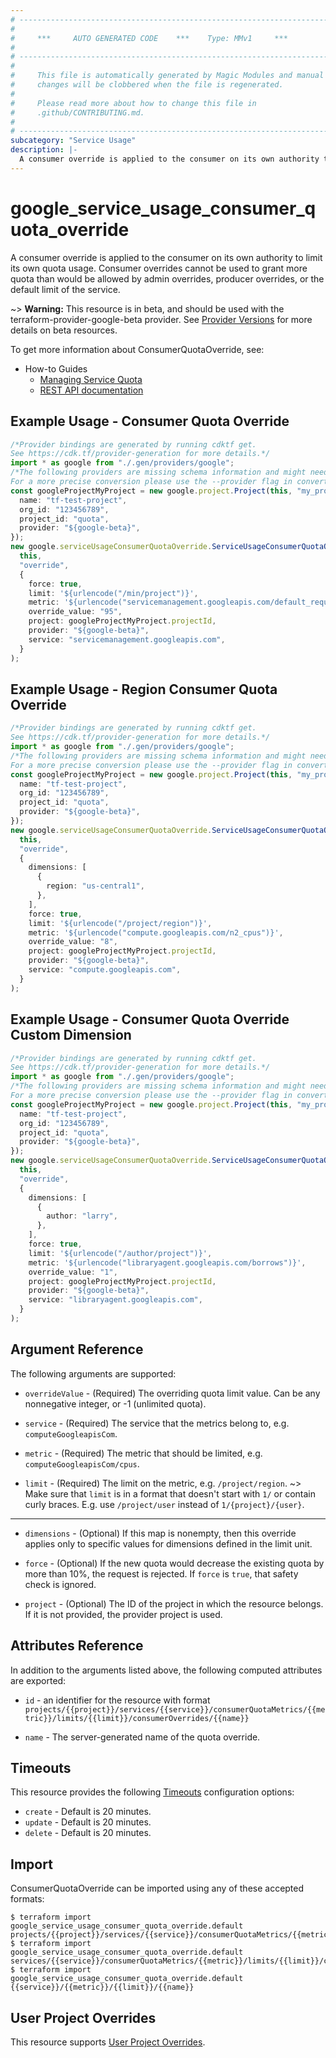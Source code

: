 ```yaml
---
# ----------------------------------------------------------------------------
#
#     ***     AUTO GENERATED CODE    ***    Type: MMv1     ***
#
# ----------------------------------------------------------------------------
#
#     This file is automatically generated by Magic Modules and manual
#     changes will be clobbered when the file is regenerated.
#
#     Please read more about how to change this file in
#     .github/CONTRIBUTING.md.
#
# ----------------------------------------------------------------------------
subcategory: "Service Usage"
description: |-
  A consumer override is applied to the consumer on its own authority to limit its own quota usage.
---
```


# google\_service\_usage\_consumer\_quota\_override

A consumer override is applied to the consumer on its own authority to limit its own quota usage.
Consumer overrides cannot be used to grant more quota than would be allowed by admin overrides,
producer overrides, or the default limit of the service.

\~> **Warning:** This resource is in beta, and should be used with the terraform-provider-google-beta provider.
See [Provider Versions](https://terraform.io/docs/providers/google/guides/provider_versions.html) for more details on beta resources.

To get more information about ConsumerQuotaOverride, see:

* How-to Guides
  * [Managing Service Quota](https://cloud.google.com/service-usage/docs/manage-quota)
  * [REST API documentation](https://cloud.google.com/service-usage/docs/reference/rest/v1beta1/services.consumerQuotaMetrics.limits.consumerOverrides)

## Example Usage - Consumer Quota Override

```typescript
/*Provider bindings are generated by running cdktf get.
See https://cdk.tf/provider-generation for more details.*/
import * as google from "./.gen/providers/google";
/*The following providers are missing schema information and might need manual adjustments to synthesize correctly: google.
For a more precise conversion please use the --provider flag in convert.*/
const googleProjectMyProject = new google.project.Project(this, "my_project", {
  name: "tf-test-project",
  org_id: "123456789",
  project_id: "quota",
  provider: "${google-beta}",
});
new google.serviceUsageConsumerQuotaOverride.ServiceUsageConsumerQuotaOverride(
  this,
  "override",
  {
    force: true,
    limit: '${urlencode("/min/project")}',
    metric: '${urlencode("servicemanagement.googleapis.com/default_requests")}',
    override_value: "95",
    project: googleProjectMyProject.projectId,
    provider: "${google-beta}",
    service: "servicemanagement.googleapis.com",
  }
);

```

## Example Usage - Region Consumer Quota Override

```typescript
/*Provider bindings are generated by running cdktf get.
See https://cdk.tf/provider-generation for more details.*/
import * as google from "./.gen/providers/google";
/*The following providers are missing schema information and might need manual adjustments to synthesize correctly: google.
For a more precise conversion please use the --provider flag in convert.*/
const googleProjectMyProject = new google.project.Project(this, "my_project", {
  name: "tf-test-project",
  org_id: "123456789",
  project_id: "quota",
  provider: "${google-beta}",
});
new google.serviceUsageConsumerQuotaOverride.ServiceUsageConsumerQuotaOverride(
  this,
  "override",
  {
    dimensions: [
      {
        region: "us-central1",
      },
    ],
    force: true,
    limit: '${urlencode("/project/region")}',
    metric: '${urlencode("compute.googleapis.com/n2_cpus")}',
    override_value: "8",
    project: googleProjectMyProject.projectId,
    provider: "${google-beta}",
    service: "compute.googleapis.com",
  }
);

```

## Example Usage - Consumer Quota Override Custom Dimension

```typescript
/*Provider bindings are generated by running cdktf get.
See https://cdk.tf/provider-generation for more details.*/
import * as google from "./.gen/providers/google";
/*The following providers are missing schema information and might need manual adjustments to synthesize correctly: google.
For a more precise conversion please use the --provider flag in convert.*/
const googleProjectMyProject = new google.project.Project(this, "my_project", {
  name: "tf-test-project",
  org_id: "123456789",
  project_id: "quota",
  provider: "${google-beta}",
});
new google.serviceUsageConsumerQuotaOverride.ServiceUsageConsumerQuotaOverride(
  this,
  "override",
  {
    dimensions: [
      {
        author: "larry",
      },
    ],
    force: true,
    limit: '${urlencode("/author/project")}',
    metric: '${urlencode("libraryagent.googleapis.com/borrows")}',
    override_value: "1",
    project: googleProjectMyProject.projectId,
    provider: "${google-beta}",
    service: "libraryagent.googleapis.com",
  }
);

```

## Argument Reference

The following arguments are supported:

*   `overrideValue` -
    (Required)
    The overriding quota limit value. Can be any nonnegative integer, or -1 (unlimited quota).

*   `service` -
    (Required)
    The service that the metrics belong to, e.g. `computeGoogleapisCom`.

*   `metric` -
    (Required)
    The metric that should be limited, e.g. `computeGoogleapisCom/cpus`.

*   `limit` -
    (Required)
    The limit on the metric, e.g. `/project/region`.
    \~> Make sure that `limit` is in a format that doesn't start with `1/` or contain curly braces.
    E.g. use `/project/user` instead of `1/{project}/{user}`.

***

*   `dimensions` -
    (Optional)
    If this map is nonempty, then this override applies only to specific values for dimensions defined in the limit unit.

*   `force` -
    (Optional)
    If the new quota would decrease the existing quota by more than 10%, the request is rejected.
    If `force` is `true`, that safety check is ignored.

*   `project` - (Optional) The ID of the project in which the resource belongs.
    If it is not provided, the provider project is used.

## Attributes Reference

In addition to the arguments listed above, the following computed attributes are exported:

*   `id` - an identifier for the resource with format `projects/{{project}}/services/{{service}}/consumerQuotaMetrics/{{metric}}/limits/{{limit}}/consumerOverrides/{{name}}`

*   `name` -
    The server-generated name of the quota override.

## Timeouts

This resource provides the following
[Timeouts](https://developer.hashicorp.com/terraform/plugin/sdkv2/resources/retries-and-customizable-timeouts) configuration options:

* `create` - Default is 20 minutes.
* `update` - Default is 20 minutes.
* `delete` - Default is 20 minutes.

## Import

ConsumerQuotaOverride can be imported using any of these accepted formats:

```console
$ terraform import google_service_usage_consumer_quota_override.default projects/{{project}}/services/{{service}}/consumerQuotaMetrics/{{metric}}/limits/{{limit}}/consumerOverrides/{{name}}
$ terraform import google_service_usage_consumer_quota_override.default services/{{service}}/consumerQuotaMetrics/{{metric}}/limits/{{limit}}/consumerOverrides/{{name}}
$ terraform import google_service_usage_consumer_quota_override.default {{service}}/{{metric}}/{{limit}}/{{name}}
```

## User Project Overrides

This resource supports [User Project Overrides](https://registry.terraform.io/providers/hashicorp/google/latest/docs/guides/provider_reference#user_project_override).
